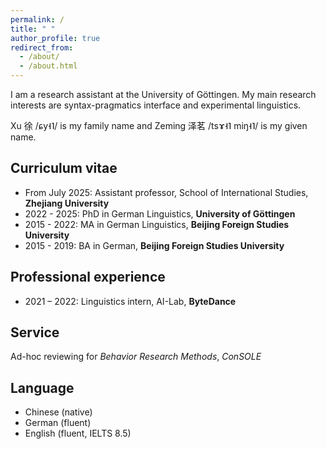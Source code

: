 ```yaml
---
permalink: /
title: " "
author_profile: true
redirect_from: 
  - /about/
  - /about.html
---
```

I am a research assistant at the University of Göttingen. My main research interests are syntax-pragmatics interface and experimental linguistics.

Xu 徐 /ɕy˧˥/ is my family name and Zeming 泽茗 /tsɤ˧˥ miŋ˧˥/ is my given name. 

Curriculum vitae
---
* From July 2025: Assistant professor, School of International Studies, **Zhejiang University**
* 2022 - 2025: PhD in German Linguistics, **University of Göttingen**
* 2015 - 2022: MA in German Linguistics, **Beijing Foreign Studies University**
* 2015 - 2019: BA in German, **Beijing Foreign Studies University**

Professional experience
---
* 2021 – 2022: Linguistics intern, AI-Lab, **ByteDance**

Service 
---
Ad-hoc reviewing for *Behavior Research Methods*, *ConSOLE*

Language
---
* Chinese (native)
* German (fluent)
* English (fluent, IELTS 8.5)
